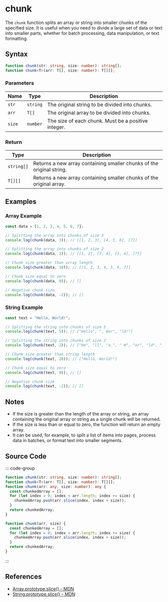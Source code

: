 # chunk

The `chunk` function splits an array or string into smaller chunks of the specified size. It is useful when you need to divide a large set of data or text into smaller parts, whether for batch processing, data manipulation, or text formatting.

## Syntax

```typescript
function chunk(str: string, size: number): string[];
function chunk<T>(arr: T[], size: number): T[][];
```

### Parameters

| Name   | Type         | Description                                                      |
|--------|--------------|------------------------------------------------------------------|
| `str`  | `string`     | The original string to be divided into chunks.                   |
| `arr`  | `T[]`        | The original array to be divided into chunks.                    |
| `size` | `number`     | The size of each chunk. Must be a positive integer.              |

### Return

| Type      | Description                                                                  |
|-----------|------------------------------------------------------------------------------|
| `string[]`| Returns a new array containing smaller chunks of the original string.         |
| `T[][]`   | Returns a new array containing smaller chunks of the original array.          |

## Examples

### Array Example

```typescript
const data = [1, 2, 3, 4, 5, 6, 7];

// Splitting the array into chunks of size 3
console.log(chunk(data, 3)); // [[1, 2, 3], [4, 5, 6], [7]]

// Splitting the array into chunks of size 2
console.log(chunk(data, 2)); // [[1, 2], [3, 4], [5, 6], [7]]

// Chunk size greater than array length
console.log(chunk(data, 10)); // [[1, 2, 3, 4, 5, 6, 7]]

// Chunk size equal to zero
console.log(chunk(data, 0)); // []

// Negative chunk size
console.log(chunk(data, -2)); // []
```

### String Example

```typescript
const text = "Hello, World!";

// Splitting the string into chunks of size 5
console.log(chunk(text, 5)); // ["Hello", ", Wor", "ld!"]

// Splitting the string into chunks of size 2
console.log(chunk(text, 2)); // ["He", "ll", "o,", " W", "or", "ld", "!"]

// Chunk size greater than string length
console.log(chunk(text, 20)); // ["Hello, World!"]

// Chunk size equal to zero
console.log(chunk(text, 0)); // []

// Negative chunk size
console.log(chunk(text, -2)); // []
```

## Notes

- If the size is greater than the length of the array or string, an array containing the original array or string as a single chunk will be returned.
- If the size is less than or equal to zero, the function will return an empty array.
- It can be used, for example, to split a list of items into pages, process data in batches, or format text into smaller segments.

## Source Code

::: code-group
```typescript
function chunk(str: string, size: number): string[];
function chunk<T>(arr: T[], size: number): T[][];
function chunk(arr: any, size: number): any {
  const chunkedArray = [];
  for (let index = 0; index < arr.length; index += size) {
    chunkedArray.push(arr.slice(index, index + size));
  }
  return chunkedArray;
}
```

```javascript
function chunk(arr, size) {
  const chunkedArray = [];
  for (let index = 0; index < arr.length; index += size) {
    chunkedArray.push(arr.slice(index, index + size));
  }
  return chunkedArray;
}
```
:::

## References

- [Array.prototype.slice() - MDN](https://developer.mozilla.org/en-US/docs/Web/JavaScript/Reference/Global_Objects/Array/slice)
- [String.prototype.slice() - MDN](https://developer.mozilla.org/en-US/docs/Web/JavaScript/Reference/Global_Objects/String/slice)